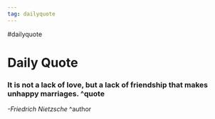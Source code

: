 ```yaml
---
tag: dailyquote
---
```


#dailyquote

# Daily Quote

### It is not a lack of love, but a lack of friendship that makes unhappy marriages. ^quote
*-Friedrich Nietzsche* ^author
